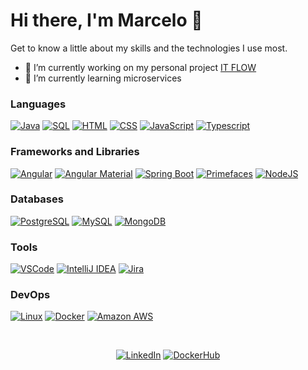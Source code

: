# Hi there, I'm Marcelo 👋

Get to know a little about my skills and the technologies I use most.

- 🚧 I’m currently working on my personal project [IT FLOW](https://github.com/mroncatto/itflow)
- 🌱 I’m currently learning microservices

### Languages
<p>
  <a href="#"><img alt="Java" src="https://img.shields.io/badge/Java-red?logo=openjdk&logoColor=white"></a>
  <a href="#"><img alt="SQL" src="https://img.shields.io/badge/SQL%20-%23025E8C.svg?logo=amazon-dynamodb&logoColor=white"></a>
  <a href="#"><img alt="HTML" src="https://img.shields.io/badge/HTML%20-%23E34F26.svg?logo=html5&logoColor=white"></a>
  <a href="#"><img alt="CSS" src="https://img.shields.io/badge/CSS%20-%231572B6.svg?logo=css3&logoColor=white"></a>
  <a href="#"><img alt="JavaScript" src="https://img.shields.io/badge/Javascript-yellow?logo=javascript&logoColor=white"></a>
  <a href="#"><img alt="Typescript" src="https://img.shields.io/badge/Typescript-blue?logo=typescript&logoColor=white"></a>
  
  ### Frameworks and Libraries
  <a href="#"><img alt="Angular" src="https://img.shields.io/badge/Angular-red?logo=angular&logoColor=white"></a>
  <a href="#"><img alt="Angular Material" src="https://img.shields.io/badge/Angular Material-orange?logo=angular&logoColor=white"></a>
  <a href="#"><img alt="Spring Boot" src="https://img.shields.io/badge/Spring Boot-green?logo=spring&logoColor=white"></a>
  <a href="#"><img alt="Primefaces" src="https://img.shields.io/badge/Primefaces-blue?logo=openjdk&logoColor=white"></a>
  <a href="#"><img alt="NodeJS" src="https://img.shields.io/badge/NodeJS-green?logo=node.js&logoColor=white"></a>
  
  ### Databases
  <a href="#"><img alt="PostgreSQL" src="https://img.shields.io/badge/PostgreSQL-purple?logo=postgresql&logoColor=white"></a>
  <a href="#"><img alt="MySQL" src="https://img.shields.io/badge/MySQL-blue?logo=mysql&logoColor=white"></a>
  <a href="#"><img alt="MongoDB" src="https://img.shields.io/badge/MongoDB-green?logo=mongodb&logoColor=white"></a>
  
  ### Tools
  <a href="#"><img alt="VSCode" src="https://img.shields.io/badge/VSCode-blue?logo=visual studio code&logoColor=white"></a>
  <a href="#"><img alt="IntelliJ IDEA" src="https://img.shields.io/badge/IntelliJ IDEA-gray?logo=IntelliJ IDEA&logoColor=red"></a>
  <a href="#"><img alt="Jira" src="https://img.shields.io/badge/Jira-0078d7.svg?logo=jira&logoColor=white"></a>
  
  ### DevOps
  <a href="#"><img alt="Linux" src="https://img.shields.io/badge/Linux-red?logo=linux&logoColor=white"></a>
  <a href="#"><img alt="Docker" src="https://img.shields.io/badge/Docker-blue?logo=docker&logoColor=white"></a>
  <a href="#"><img alt="Amazon AWS" src="https://img.shields.io/badge/Amazon AWS-white?logo=Amazon AWS&logoColor=orange"></a>
  
</p>

<div align="center" style="display: inline_block"><br>
  
  [![LinkedIn](https://img.shields.io/badge/LinkedIn-0077B5?style=flat-badge&logo=linkedin&logoColor=white)](https://in.linkedin.com/in/marceloroncatto) 
  [![DockerHub](https://img.shields.io/badge/Docker-Hub-blue?logo=docker&logoColor=white)](https://hub.docker.com/u/mroncatto)
  
</div>
